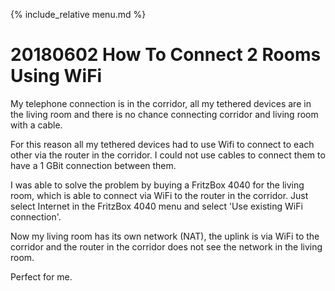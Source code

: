 {% include_relative menu.md %}

# 20180602 How To Connect 2 Rooms Using WiFi

My telephone connection is in the corridor, all my tethered devices are in the living room and there is no chance connecting
corridor and living room with a cable.

For this reason all my tethered devices had to use Wifi to connect to each other via the router in the corridor. I could not use
cables to connect them to have a 1 GBit connection between them.

I was able to solve the problem by buying a FritzBox 4040 for the living room, which is able to connect via WiFi to the router in
the corridor. Just select Internet in the FritzBox 4040 menu and select 'Use existing WiFi connection'.

Now my living room has its own network (NAT), the uplink is via WiFi to the corridor and the router in the corridor does not see
the network in the living room.

Perfect for me.

